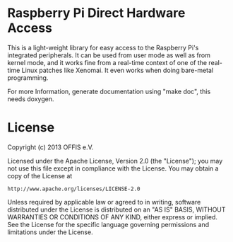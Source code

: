 Raspberry Pi Direct Hardware Access
===================================

This is a light-weight library for easy access to the Raspberry Pi's
integrated peripherals.  It can be used from user mode as well as from kernel
mode, and it works fine from a real-time context of one of the real-time
Linux patches like Xenomai.  It even works when doing bare-metal programming.

For more Information, generate documentation using "make doc", this needs
doxygen.


License
=======

Copyright (c) 2013 OFFIS e.V.

Licensed under the Apache License, Version 2.0 (the "License");
you may not use this file except in compliance with the License.
You may obtain a copy of the License at

    http://www.apache.org/licenses/LICENSE-2.0

Unless required by applicable law or agreed to in writing, software
distributed under the License is distributed on an "AS IS" BASIS,
WITHOUT WARRANTIES OR CONDITIONS OF ANY KIND, either express or implied.
See the License for the specific language governing permissions and
limitations under the License.

